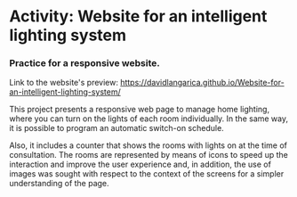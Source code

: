 # Activity: Website for an intelligent lighting system

### Practice for a responsive website.

Link to the website's preview: https://davidlangarica.github.io/Website-for-an-intelligent-lighting-system/

This project presents a responsive web page to manage home lighting, where you can turn on the lights of each room individually. In the same way, it is possible to program an automatic switch-on schedule.

Also, it includes a counter that shows the rooms with lights on at the time of consultation. The rooms are represented by means of icons to speed up the interaction and improve the user experience and, in addition, the use of images was sought with respect to the context of the screens for a simpler understanding of the page.
